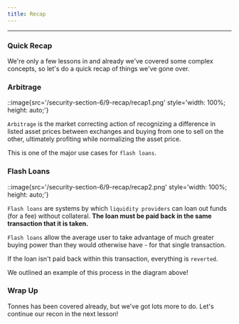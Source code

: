 ```yaml
---
title: Recap
---
```


---

### Quick Recap

We're only a few lessons in and already we've covered some complex concepts, so let's do a quick recap of things we've gone over.

### Arbitrage

::image{src='/security-section-6/9-recap/recap1.png' style='width: 100%; height: auto;'}

`Arbitrage` is the market correcting action of recognizing a difference in listed asset prices between exchanges and buying from one to sell on the other, ultimately profiting while normalizing the asset price.

This is one of the major use cases for `flash loans`.

### Flash Loans

::image{src='/security-section-6/9-recap/recap2.png' style='width: 100%; height: auto;'}

`Flash loans` are systems by which `liquidity providers` can loan out funds (for a fee) without collateral. **The loan must be paid back in the same transaction that it is taken.**

`Flash loans` allow the average user to take advantage of much greater buying power than they would otherwise have - for that single transaction.

If the loan isn't paid back within this transaction, everything is `reverted`.

We outlined an example of this process in the diagram above!

### Wrap Up

Tonnes has been covered already, but we've got lots more to do. Let's continue our recon in the next lesson!

